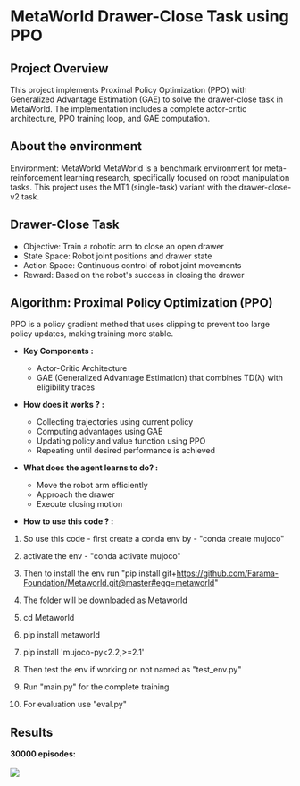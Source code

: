 # MetaWorld Drawer-Close Task using PPO

## Project Overview
This project implements Proximal Policy Optimization (PPO) with Generalized Advantage Estimation (GAE) to solve the drawer-close task in MetaWorld. The implementation includes a complete actor-critic architecture, PPO training loop, and GAE computation.

## About the environment
Environment: MetaWorld
MetaWorld is a benchmark environment for meta-reinforcement learning research, specifically focused on robot manipulation tasks. This project uses the MT1 (single-task) variant with the drawer-close-v2 task.

## Drawer-Close Task
- Objective: Train a robotic arm to close an open drawer
- State Space: Robot joint positions and drawer state
- Action Space: Continuous control of robot joint movements
- Reward: Based on the robot's success in closing the drawer

## Algorithm: Proximal Policy Optimization (PPO)
PPO is a policy gradient method that uses clipping to prevent too large policy updates, making training more stable.

- **Key Components :**
  - Actor-Critic Architecture
  - GAE (Generalized Advantage Estimation) that combines TD(λ) with eligibility traces


- **How does it works ? :**
  - Collecting trajectories using current policy
  - Computing advantages using GAE
  - Updating policy and value function using PPO
  - Repeating until desired performance is achieved


- **What does the agent learns to do? :**
  - Move the robot arm efficiently
  - Approach the drawer
  - Execute closing motion
 
- **How to use this code ? :**

1. So use this code - first create a conda env by - "conda create mujoco"

2. activate the env - "conda activate mujoco"

3. Then to install the env run "pip install git+https://github.com/Farama-Foundation/Metaworld.git@master#egg=metaworld"

4. The folder will be downloaded as Metaworld 

5. cd Metaworld 

6. pip install metaworld 

7. pip install 'mujoco-py<2.2,>=2.1'

8. Then test the env if working on not named as "test_env.py"

9. Run "main.py" for the complete training 

10. For evaluation use "eval.py"



## Results 
**30000 episodes:**<br><br>
  <img src="https://github.com/Vinay87950/MetaWorld_RL/blob/main/episode_gifs/episode_1.gif">


